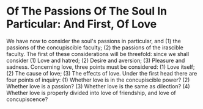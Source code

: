 # Of The Passions Of The Soul In Particular: And First, Of Love

We have now to consider the soul's passions in particular, and (1) the passions of the concupiscible faculty; (2) the passions of the irascible faculty.  The first of these considerations will be threefold: since we shall consider (1) Love and hatred; (2) Desire and aversion; (3) Pleasure and sadness.  Concerning love, three points must be considered: (1) Love itself; (2) The cause of love; (3) The effects of love. Under the first head there are four points of inquiry:
(1) Whether love is in the concupiscible power?
(2) Whether love is a passion?
(3) Whether love is the same as dilection?
(4) Whether love is properly divided into love of friendship, and love of concupiscence?